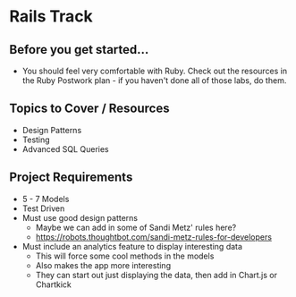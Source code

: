# Rails Track

## Before you get started...
+ You should feel very comfortable with Ruby. Check out the resources in the Ruby Postwork plan - if you haven't done all of those labs, do them.

## Topics to Cover / Resources

+ Design Patterns
+ Testing
+ Advanced SQL Queries

## Project Requirements

+ 5 - 7 Models
+ Test Driven
+ Must use good design patterns
  + Maybe we can add in some of Sandi Metz' rules here?
  + https://robots.thoughtbot.com/sandi-metz-rules-for-developers
+ Must include an analytics feature to display interesting data
  + This will force some cool methods in the models
  + Also makes the app more interesting
  + They can start out just displaying the data, then add in Chart.js or Chartkick
